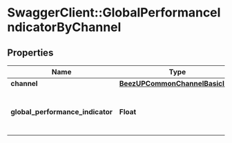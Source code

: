 # SwaggerClient::GlobalPerformanceIndicatorByChannel

## Properties
Name | Type | Description | Notes
------------ | ------------- | ------------- | -------------
**channel** | [**BeezUPCommonChannelBasicInfo**](BeezUPCommonChannelBasicInfo.md) |  | 
**global_performance_indicator** | **Float** | Indicates the global performance indicator for this channel | 


